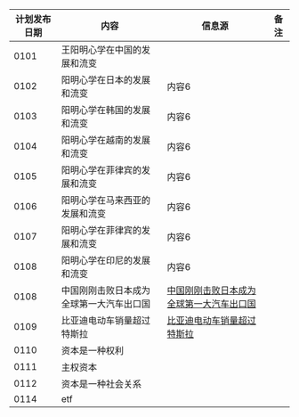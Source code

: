 | 计划发布日期 | 内容 | 信息源 |备注|
|---------|---------|---------|-|
| 0101   |   王阳明心学在中国的发展和流变|  |
| 0102   |阳明心学在日本的发展和流变  | 内容6   |  |
| 0103   |阳明心学在韩国的发展和流变  | 内容6   |  |
| 0104   | 阳明心学在越南的发展和流变| 内容6   |  |
| 0105   |阳明心学在菲律宾的发展和流变| 内容6   |  |
| 0106   |阳明心学在马来西亚的发展和流变| 内容6   |  |
| 0107   |阳明心学在菲律宾的发展和流变| 内容6   |  |
| 0108   |阳明心学在印尼的发展和流变| 内容6   |  |
| 0108   |中国刚刚击败日本成为全球第一大汽车出口国| [中国刚刚击败日本成为全球第一大汽车出口国](https://new.qq.com/rain/a/20231229A06ODH00#:~:text=%E5%85%A8%E5%B9%B4%E8%B6%85%E8%B6%8A%E6%97%A5%E6%9C%AC%EF%BC%8C%E4%B8%AD%E5%9B%BD,%E6%B1%BD%E8%BD%A6%E5%87%BA%E5%8F%A3%E5%9B%BD%2D%E8%85%BE%E8%AE%AF%E6%96%B0%E9%97%BB&text=%E4%B8%AD%E5%9B%BD%E7%9A%84%E6%B1%BD%E8%BD%A6%E5%87%BA%E5%8F%A3%E9%87%8F,%E7%BA%A6%E4%B8%BA430%E4%B8%87%E8%BE%86%E3%80%82)   | 
| 0109   |比亚迪电动车销量超过特斯拉|[比亚迪电动车销量超过特斯拉](https://finance.sina.com.cn/stock/usstock/c/2024-01-02/doc-inaaczhu5222626.shtml)||
| 0110   |   资本是一种权利|  |
| 0111   |   主权资本|  |
| 0112   |   资本是一种社会关系|  |
| 0114   |   etf|  |